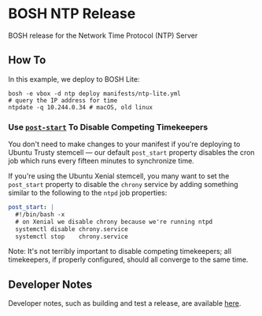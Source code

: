 # BOSH NTP Release

BOSH release for the Network Time Protocol (NTP) Server

## How To

In this example, we deploy to BOSH Lite:

```
bosh -e vbox -d ntp deploy manifests/ntp-lite.yml
# query the IP address for time
ntpdate -q 10.244.0.34 # macOS, old linux
```

### Use [`post-start`](https://bosh.io/docs/post-start/) To Disable Competing Timekeepers

You don't need to make changes to your manifest if you're deploying to Ubuntu
Trusty stemcell — our default `post_start` property disables the cron job which
runs every fifteen minutes to synchronize time.

If you're using the Ubuntu Xenial stemcell, you many want to set the
`post_start` property to disable the `chrony` service by adding something similar
to the following to the `ntpd` job properties:

```yaml
post_start: |
  #!/bin/bash -x
  # on Xenial we disable chrony because we're running ntpd
  systemctl disable chrony.service
  systemctl stop    chrony.service
```

Note: It's not terribly important to disable competing timekeepers; all
timekeepers, if properly configured, should all converge to the same time.

## Developer Notes

Developer notes, such as building and test a release, are available [here](docs/DEVELOPER.md).
